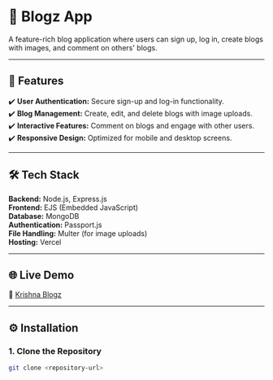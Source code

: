 # 🚀 **Blogz App**  

A feature-rich blog application where users can sign up, log in, create blogs with images, and comment on others' blogs.  

---

## 📌 **Features**  
✔️ **User Authentication:** Secure sign-up and log-in functionality.  
✔️ **Blog Management:** Create, edit, and delete blogs with image uploads.  
✔️ **Interactive Features:** Comment on blogs and engage with other users.  
✔️ **Responsive Design:** Optimized for mobile and desktop screens.  

---

## 🛠️ **Tech Stack**  
**Backend:** Node.js, Express.js  
**Frontend:** EJS (Embedded JavaScript)  
**Database:** MongoDB  
**Authentication:** Passport.js  
**File Handling:** Multer (for image uploads)  
**Hosting:** Vercel  

---

## 🌐 **Live Demo**  
🔗 [Krishna Blogz](https://krishna-blogz.vercel.app/)  

---

## ⚙️ **Installation**  

### **1. Clone the Repository**  
```bash  
git clone <repository-url>  
